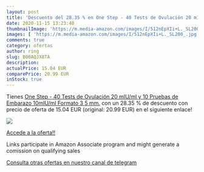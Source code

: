 ```yaml
---
layout: post
title: 'Descuento del 28.35 % en One Step - 40 Tests de Ovulación 20 mIU/'
date: 2020-11-15 13:23:48
thumbnailImage: 'https://m.media-amazon.com/images/I/512nEpXIi+L._SL200_.jpg'
images: [ 'https://m.media-amazon.com/images/I/512nEpXIi+L._SL200_.jpg' ]
comments: true
category: ofertas
author: ring
slug: B00AQJX8TA
description:
actualPrice: 15.04 EUR
comparePrice: 20.99 EUR
inStock: true
---
```


Tienes [One Step - 40 Tests de Ovulación 20 mIU/ml y 10 Pruebas de Embarazo 10mIU/ml Formato 3 5 mm.](https://www.amazon.es/dp/B00AQJX8TA/?tag=redken-21) con un 28.35 % de descuento con precio de oferta de 15.04 EUR (original: 20.99 EUR) en el siguiente enlace!

[![](https://m.media-amazon.com/images/I/512nEpXIi+L._SL200_.jpg)](https://www.amazon.es/dp/B00AQJX8TA/?tag=redken-21)

[Accede a la oferta!!](https://www.amazon.es/dp/B00AQJX8TA/?tag=redken-21)

Links participate in Amazon Associate program and might generate a comission on qualifying sales

[Consulta otras ofertas en nuestro canal de telegram](https://t.me/s/ofertas25)
